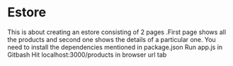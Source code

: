 # Estore
This is about creating an estore consisting of 2 pages .First page shows all the products and second one shows the details of a particular one.
You need to install the dependencies mentioned in package.json
Run app.js in Gitbash
Hit localhost:3000/products in browser url tab
